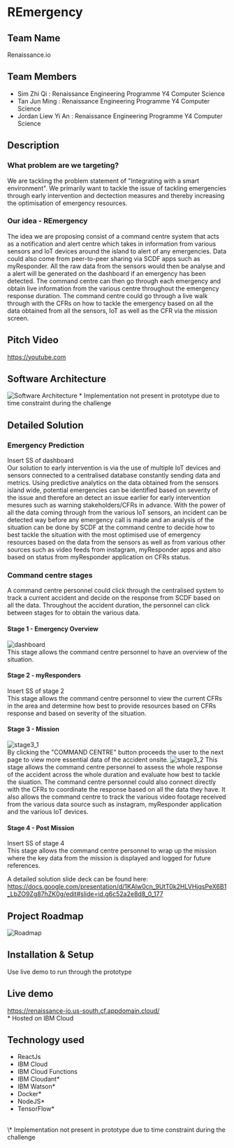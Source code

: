 # REmergency
## Team Name
Renaissance.io
## Team Members
- Sim Zhi Qi : Renaissance Engineering Programme Y4 Computer Science
- Tan Jun Ming : Renaissance Engineering Programme Y4 Computer Science
- Jordan Liew Yi An : Renaissance Engineering Programme Y4 Computer Science
## Description
### What problem are we targeting?
We are tackling the problem statement of "Integrating with a smart environment". We primarily want to tackle the issue of tackling emergencies through early intervention and dectection measures and thereby increasing the optimisation of emergency resources. 

### Our idea - REmergency
The idea we are proposing consist of a command centre system that acts as a notification and alert centre which takes in information from various sensors and IoT devices around the island to alert of any emergencies. Data could also come from peer-to-peer sharing via SCDF apps such as myResponder. All the raw data from the sensors would then be analyse and a alert will be generated on the dashboard if an emergency has been detected. The command centre can then go through each emergency and obtain live information from the various centre throughout the emergency response duration. The command centre could go through a live walk through with the CFRs on how to tackle the emergency based on all the data obtained from all the sensors, IoT as well as the CFR via the mission screen.  

## Pitch Video
https://youtube.com
## Software Architecture
![Software Architecture](https://user-images.githubusercontent.com/35727668/84587726-52ed7100-ae54-11ea-9ae1-dbca20bdb100.png)
\* Implementation not present in prototype due to time constraint during the challenge
## Detailed Solution
### Emergency Prediction
Insert SS of dashboard
<br/>
Our solution to early intervention is via the use of multiple IoT devices and sensors connected to a centralised database constantly sending data and metrics. Using predictive analytics on the data obtained from the sensors island wide, potential emergencies can be identified based on severity of the issue and therefore an detect an issue earlier for early intervention mesures such as warning stakeholders/CFRs in advance. With the power of all the data coming through from the various IoT sensors, an incident can be detected way before any emergency call is made and an analysis of the situation can be done by SCDF at the command centre to decide how to best tackle the situation with the most optimised use of emergency resources based on the data from the sensors as well as from various other sources such as video feeds from instagram, myResponder apps and also based on status from myResponder application on CFRs status.

### Command centre stages
A command centre personnel could click through the centralised system to track a current accident and decide on the response from SCDF based on all the data. Throughout the accident duration, the personnel can click between stages for to obtain the various data. 
#### Stage 1 - Emergency Overview
![dashboard](https://user-images.githubusercontent.com/35727668/84589192-871a5f00-ae5f-11ea-9f28-cc5bc419d122.png)
<br/>
This stage allows the command centre personnel to have an overview of the situation.

#### Stage 2 - myResponders
Insert SS of stage 2
<br/>
This stage allows the command centre personnel to view the current CFRs in the area and determine how best to provide resources based on CFRs response and based on severity of the situation.

#### Stage 3 - Mission
![stage3_1](https://user-images.githubusercontent.com/35727668/84588101-0fe0cd00-ae57-11ea-83ce-9af75cc2e07d.png)
<br/>
By clicking the "COMMAND CENTRE" button proceeds the user to the next page to view more essential data of the accident onsite.
![stage3_2](https://user-images.githubusercontent.com/35727668/84588103-12432700-ae57-11ea-8545-597f843efdb8.png)
This stage allows the command centre personnel to assess the whole response of the accident across the whole duration and evaluate how best to tackle the siuation. The command centre personnel could also connect directly with the CFRs to coordinate the response based on all the data they have. It also allows the command centre to track the various video footage received from the various data source such as instagram, myResponder application and the various IoT devices. 

#### Stage 4 - Post Mission
Insert SS of stage 4
<br/>
This stage allows the command centre personnel to wrap up the mission where the key data from the mission is displayed and logged for future references. 

A detailed solution slide deck can be found here:
https://docs.google.com/presentation/d/1KAlw0cn_9UtT0k2HLVHjqsPeX6B1_LbZO9Zg87hZK0g/edit#slide=id.g6c52a2e8d8_0_177

## Project Roadmap
![Roadmap](https://user-images.githubusercontent.com/35727668/84589128-3f93d300-ae5f-11ea-89d1-2036f1a38efe.png)
## Installation & Setup
Use live demo to run through the prototype

## Live demo 
https://renaissance-io.us-south.cf.appdomain.cloud/
<br/>
\* Hosted on IBM Cloud
## Technology used
- ReactJs
- IBM Cloud
- IBM Cloud Functions
- IBM Cloudant*
- IBM Watson*
- Docker*
- NodeJS*
- TensorFlow*
<br/>
\* Implementation not present in prototype due to time constraint during the challenge
